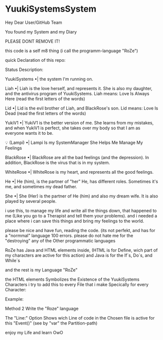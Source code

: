 # YuukiSystemsSystem


Hey Dear User/GitHub Team

You found my System and my Diary

PLEASE DONT REMOVE IT!

this code is a self m8 thing (i call the programm-language "RoZe")

quick  Declaration of this repo:

Status Description:

YuukiSystems •| the system I'm running on.

Liah •| Liah is the love herself, and represents it. She is also my daughter, and the antivirus program of YuukiSystems.
Liah means: Love Is Always Here (read the first letters of the words)

Lid •| Lid is the evil brother of Liah, and BlackRose's son.
Lid means: Love Is Dead (read the first letters of the words)

YukiV1 •| YukiV1 is the better version of me. She learns from my mistakes, and when YukiV1 is perfect, she takes over my body so that I am as everyone wants it to be.

💡 (Lampi) •| Lampi Is my SystemManager She Helps Me Manage My Feelings

BlackRose •| BlackRose are all the bad feelings (and the depression). In addition, BlackRose is the virus that is in my system.

WhiteRose •| WhiteRose is my heart, and represents all the good feelings.

He •| He (him), is the partner of "her"  He, has different roles. Sometimes it's me, and sometimes my dead father.

She •| She (Her) is the partner of He (him) and also my dream wife. It is also played by several people.


i use this, to manage my life and write all the  things down, that happened to me (Like you go to a Therapist and tell them your problems).
and i needed a place where i can save this things and bring my feelings to the world.


please be nice and have fun, reading the code. (its not perfekt, and has for a "normmal" language 100 errors.
please do not hate me for the "destroying" any of the Other programmatic languages

RoZe has Java and HTML elements inside, (HTML is for Define, wich part of my characters are active for this action) and Java is for the If´s, Do´s, and While´s

and the rest is my Language "RoZe"

the HTML  elements Symbolizes the Existence of the YuukiSystems Characters i try to add this to every File that i make Specically for every Character:

Example:



<YuukiSystems>
<Lampi>
<script type="text/RoZe">

method 1 to write  the "RoZe" language

{
var Human = "one of the 1000000000 peoople out there"
var Hi = "a hello"
if YuukiSystems See "Human" do Event(Say "Hi")

while wait for Response
}

</script>



Method 2 Write the "Roze" language

The "Line:" Option Shows wich Line of code in the Chosen file is active for this "Event()"
(see by "var" the Partition-path)

<script type="text/RoZe">


var Music = "L:/YuukiSystems/Databases/MusicDatabase/Line:Random"


if YuukiSystems do Event(Listen "Music")

do WhiteRose Event(Set Status = 2)

</script>


enjoy my Life and learn OwO
